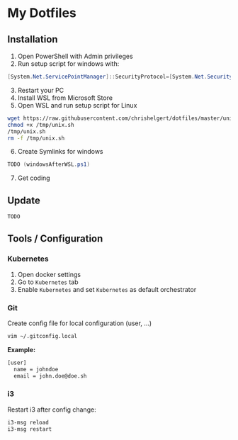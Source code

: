 # My Dotfiles

## Installation

1. Open PowerShell with Admin privileges
2. Run setup script for windows with:
```ps1
[System.Net.ServicePointManager]::SecurityProtocol=[System.Net.SecurityProtocolType]'Tls11,Tls12';Set-ExecutionPolicy Bypass -Scope Process; iex((New-Object System.Net.WebClient).DownloadString('https://raw.githubusercontent.com/chrishelgert/dotfiles/master/windows.ps1'))
```
3. Restart your PC
4. Install WSL from Microsoft Store
5. Open WSL and run setup script for Linux
```bash
wget https://raw.githubusercontent.com/chrishelgert/dotfiles/master/unix.sh -P /tmp/
chmod +x /tmp/unix.sh
/tmp/unix.sh
rm -f /tmp/unix.sh
```
6. Create Symlinks for windows
```ps1
TODO (windowsAfterWSL.ps1)
```
7. Get coding


## Update

```bash
TODO
```

## Tools / Configuration

### Kubernetes

1. Open docker settings
2. Go to `Kubernetes` tab
3. Enable `Kubernetes` and set `Kubernetes` as default orchestrator

### Git

Create config file for local configuration (user, ...)

```bash
vim ~/.gitconfig.local
```

**Example:**

```bash
[user]
  name = johndoe
  email = john.doe@doe.sh
```

### i3

Restart i3 after config change:

```bash
i3-msg reload
i3-msg restart
```
